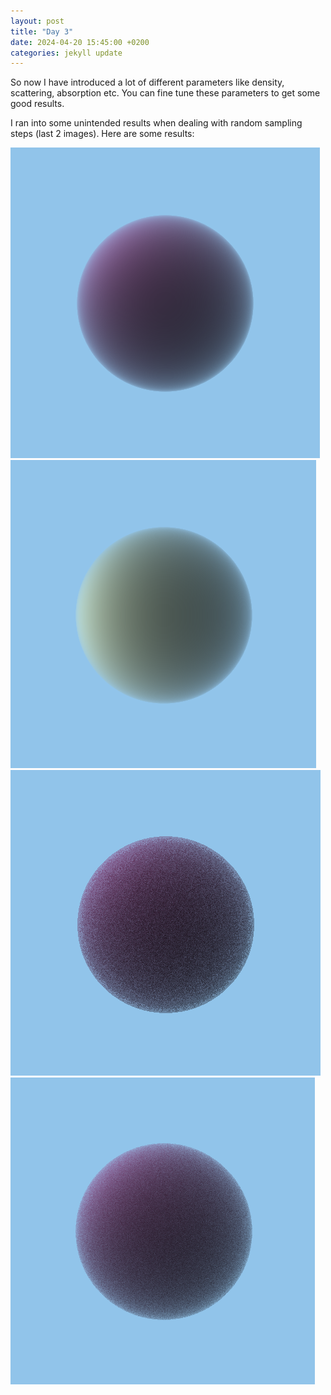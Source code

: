 ```yaml
---
layout: post
title: "Day 3"
date: 2024-04-20 15:45:00 +0200
categories: jekyll update
---
```


So now I have introduced a lot of different parameters like density, scattering, absorption etc. You can fine tune these parameters to get some good results.

I ran into some unintended results when dealing with random sampling steps (last 2 images). Here are some results:

![Alt text](/images/day3.png)
![Alt text](/images/day3_final.png)
![Alt text](/images/random.png)
![Alt text](/images/random_2.png)
